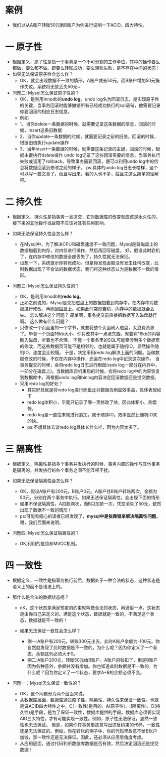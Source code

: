 # 案例
- 我们以从A账户转账50元到B账户为例进行说明一下ACID，四大特性。

# 一 原子性
- 根据定义，原子性是指一个事务是一个不可分割的工作单位，其中的操作要么都做，要么都不做。即要么转账成功，要么转账失败，是不存在中间的状态！
- 如果无法保证原子性会怎么样？
    - OK，就会出现数据不一致的情形，A账户减去50元，而B账户增加50元操作失败。系统将无故丢失50元~
- 问题二: Mysql怎么保证原子性的？
    - OK，是利用Innodb的**undo log**。undo log名为回滚日志，是实现原子性的关键，当事务回滚时能够撤销所有已经成功执行的sql语句，他需要记录你要回滚的相应日志信息。
    - 例如
    - 1、当你delete一条数据的时候，就需要记录这条数据的信息，回滚的时候，insert这条旧数据
    - 2、当你update一条数据的时候，就需要记录之前的旧值，回滚的时候，根据旧值执行update操作
    - 3、当年insert一条数据的时候，就需要这条记录的主键，回滚的时候，根据主键执行delete操作
    undo log记录了这些回滚需要的信息，当事务执行失败或调用了rollback，导致事务需要回滚，便可以利用undo log中的信息将数据回滚到修改之前的样子。
    ps:具体的undo log日志长啥样，这个可以写一篇文章了。而且写出来，看的人也不多，姑且先这么简单的理解吧。
 
 
# 二 持久性
- 根据定义，持久性是指事务一旦提交，它对数据库的改变就应该是永久性的。接下来的其他操作或故障不应该对其有任何影响。
- 如果无法保证持久性会怎么样？
    - 在Mysql中，为了解决CPU和磁盘速度不一致问题，Mysql是将磁盘上的数据加载到内存，对内存进行操作，然后再回写磁盘。
     好，假设此时宕机了，在内存中修改的数据全部丢失了，持久性就无法保证。
    - 设想一下，系统提示你转账成功。但是你发现金额没有发生任何改变，此时数据出现了不合法的数据状态，我们将这种状态认为是数据不一致的情形。
 
- 问题三: Mysql怎么保证持久性的？
    - OK，是利用Innodb的**redo log**。
    - 正如之前说的，Mysql是先把磁盘上的数据加载到内存中，在内存中对数据进行修改，再刷回磁盘上。如果此时突然宕机，内存中的数据就会丢失。 
     怎么解决这个问题？ 
     简单啊，事务提交前直接把数据写入磁盘就行啊。 这么做有什么问题？
    - 只修改一个页面里的一个字节，就要将整个页面刷入磁盘，太浪费资源了。毕竟一个页面16kb大小，你只改其中一点点东西，就要将16kb的内容刷入磁盘，听着也不合理。
     毕竟一个事务里的SQL可能牵涉到多个数据页的修改，而这些数据页可能不是相邻的，也就是属于随机IO。显然操作随机IO，速度会比较慢。
     于是，决定采用redo log解决上面的问题。当做数据修改的时候，不仅在内存中操作，还会在redo log中记录这次操作。
     当事务提交的时候，会将redo log日志进行刷盘(redo log一部分在内存中，一部分在磁盘上)。当数据库宕机重启的时候，会将redo log中的内容恢复到数据库中，再根据undo log和binlog内容决定回滚数据还是提交数据。
    - 采用redo log的好处？ 
         - 其实好处就是将redo log进行刷盘比对数据页刷盘效率高，具体表现如下
         - redo log体积小，毕竟只记录了哪一页修改了啥，因此体积小，刷盘快。
         - redo log是一直往末尾进行追加，属于顺序IO。效率显然比随机IO来的快。
         - ps:不想具体去谈redo log具体长什么样，因为内容太多了。
   
        
# 三 隔离性
- 根据定义，隔离性是指多个事务并发执行的时候，事务内部的操作与其他事务是隔离的，并发执行的各个事务之间不能互相干扰。
- 如果无法保证隔离性会怎么样？
    - OK，假设A账户有200元，B账户0元。A账户往B账户转账两次，金额为50元，分别在两个事务中执行。如果无法保证隔离性，会出现下面的情形
    - 如果不保证隔离性，A扣款两次，而B只加款一次，凭空消失了50元，依然出现了数据不一致的情形！
    - ps:可能有细心的读者已经发现了，**mysql中是依靠锁来解决隔离性问题**。嗯，我们后面来说明。

- 问题四: Mysql怎么保证隔离性的？
    - OK,利用的是锁和MVCC机制。

      

# 四 一致性
- 根据定义，一致性是指事务执行前后，数据处于一种合法的状态，这种状态是语义上的而不是语法上的。
- 那什么是合法的数据状态呢？
    - oK，这个状态是满足预定的约束就叫做合法的状态，再通俗一点，这状态是由你自己来定义的。满足这个状态，数据就是一致的，不满足这个状态，数据就是不一致的！

    - 如果无法保证一致性会怎么样？
        - 例一:A账户有200元，转账300元出去，此时A账户余额为-100元。你自然就发现了此时数据是不一致的，为什么呢？因为你定义了一个状态，余额这列必须大于0。
        - 例二:A账户200元，转账50元给B账户，A账户的钱扣了，但是B账户因为各种意外，余额并没有增加。你也知道此时数据是不一致的，为什么呢？因为你定义了一个状态，要求A+B的余额必须不变。
        
- 问题一：Mysql怎么保证一致性的？
    - OK，这个问题分为两个层面来说。
    - 从数据库层面，数据库通过原子性、隔离性、持久性来保证一致性。也就是说ACID四大特性之中，C(一致性)是目的，A(原子性)、I(隔离性)、D(持久性)是手段，是为了保证一致性，数据库提供的手段。数据库必须要实现AID三大特性，才有可能实现一致性。例如，原子性无法保证，显然一致性也无法保证。
    但是，如果你在事务里故意写出违反约束的代码，一致性还是无法保证的。例如，你在转账的例子中，你的代码里故意不给B账户加钱，那一致性还是无法保证。因此，还必须从应用层角度考虑。
    - 从应用层面，通过代码判断数据库数据是否有效，然后决定回滚还是提交数据！        
        
        

